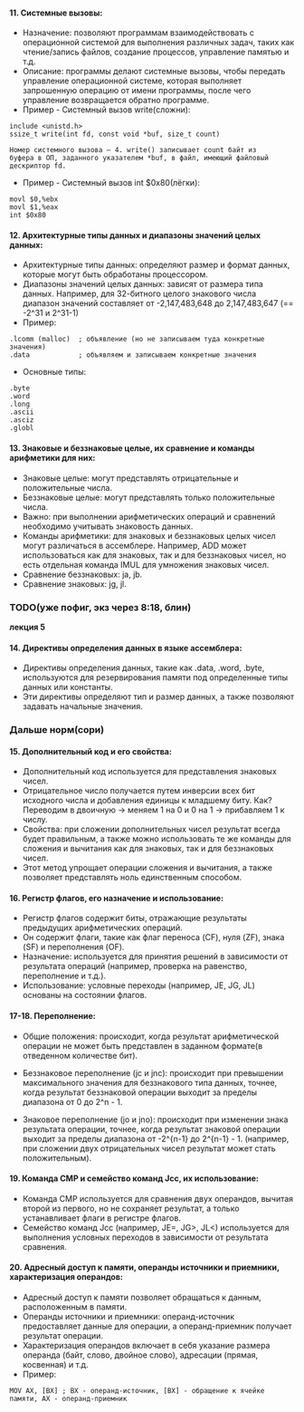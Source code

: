 #### 11. Системные вызовы:
   - Назначение: позволяют программам взаимодействовать с операционной системой для выполнения различных задач, таких как чтение/запись файлов, создание процессов, управление памятью и т.д.
   - Описание: программы делают системные вызовы, чтобы передать управление операционной системе, которая выполняет запрошенную операцию от имени программы, после чего управление возвращается обратно программе.
   - Пример - Системный вызов write(сложни):
     
    include <unistd.h>
    ssize_t write(int fd, const void *buf, size_t count)
    
    Номер системного вызова — 4. write() записывает count байт из
    буфера в ОП, заданного указателем *buf, в файл, имеющий файловый
    дескриптор fd.

   - Пример - Системный вызов int $0x80(лёгки):

    movl $0,%ebx
    movl $1,%eax
    int $0x80
    

#### 12. Архитектурные типы данных и диапазоны значений целых данных:
   - Архитектурные типы данных: определяют размер и формат данных, которые могут быть обработаны процессором.
   - Диапазоны значений целых данных: зависят от размера типа данных. Например, для 32-битного целого знакового числа диапазон значений составляет от -2,147,483,648 до 2,147,483,647 (==  -2^31 и 2^31-1)
   - Пример:

    .lcomm (malloc)  ; объявление (но не записываем туда конкретные значения)
    .data            ; объявляем и записываем конкретные значения
    
   - Основные типы:

    .byte
    .word
    .long
    .ascii
    .asciz
    .globl

#### 13. Знаковые и беззнаковые целые, их сравнение и команды арифметики для них:
   - Знаковые целые: могут представлять отрицательные и положительные числа.
   - Беззнаковые целые: могут представлять только положительные числа.
   - Важно: при выполнении арифметических операций и сравнений необходимо учитывать знаковость данных.
   - Команды арифметики: для знаковых и беззнаковых целых чисел могут различаться в ассемблере. Например, ADD может использоваться как для знаковых, так и для беззнаковых чисел, но есть отдельная команда IMUL для умножения знаковых чисел.
   - Сравнение беззнаковых: ja, jb.
   - Сравнение знаковых: jg, jl.

### TODO(уже пофиг, экз через 8:18, блин)
__лекция 5__
#### 14. Директивы определения данных в языке ассемблера:
   - Директивы определения данных, такие как .data, .word, .byte, используются для резервирования памяти под определенные типы данных или константы.
   - Эти директивы определяют тип и размер данных, а также позволяют задавать начальные значения.
### Дальше норм(сори)

#### 15. Дополнительный код и его свойства:
   - Дополнительный код используется для представления знаковых чисел.
   - Отрицательное число получается путем инверсии всех бит исходного числа и добавления единицы к младшему биту. Как? Переводим в двоичную -> меняем 1 на 0 и 0 на 1 -> прибавляем 1 к числу.
   - Свойства: при сложении дополнительных чисел результат всегда будет правильным, а также можно использовать те же команды для сложения и вычитания как для знаковых, так и для беззнаковых чисел.
   - Этот метод упрощает операции сложения и вычитания, а также позволяет представлять ноль единственным способом.

#### 16. Регистр флагов, его назначение и использование:
   - Регистр флагов содержит биты, отражающие результаты предыдущих арифметических операций.
   - Он содержит флаги, такие как флаг переноса (CF), нуля (ZF), знака (SF) и переполнения (OF).
   - Назначение: используется для принятия решений в зависимости от результата операций (например, проверка на равенство, переполнение и т.д.).
   - Использование: условные переходы (например, JE, JG, JL) основаны на состоянии флагов.

#### 17-18. Переполнение:
   - Общие положения: происходит, когда результат арифметической операции не может быть представлен в заданном формате(в отведенном количестве бит).

   - Беззнаковое переполнение (jc и jnc): происходит при превышении максимального значения для беззнакового типа данных, точнее, когда результат беззнаковой операции выходит за пределы диапазона от 0 до 2^n - 1. 

   - Знаковое переполнение (jo и jno): происходит при изменении знака результата операции, точнее, когда результат знаковой операции выходит за пределы диапазона от -2^{n-1} до 2^{n-1} - 1. (например, при сложении двух отрицательных чисел результат может стать положительным).

#### 19. Команда CMP и семейство команд Jcc, их использование:
   - Команда CMP используется для сравнения двух операндов, вычитая второй из первого, но не сохраняет результат, а только устанавливает флаги в регистре флагов.
   - Семейство команд Jcc (например, JE=, JG>, JL<) используется для выполнения условных переходов в зависимости от результата сравнения.

#### 20. Адресный доступ к памяти, операнды источники и приемники, характеризация операндов:
   - Адресный доступ к памяти позволяет обращаться к данным, расположенным в памяти.
   - Операнды источники и приемники: операнд-источник предоставляет данные для операции, а операнд-приемник получает результат операции.
   - Характеризация операндов включает в себя указание размера операнда (байт, слово, двойное слово), адресации (прямая, косвенная) и т.д.
   - Пример:

    MOV AX, [BX] ; BX - операнд-источник, [BX] - обращение к ячейке памяти, AX - операнд-приемник

